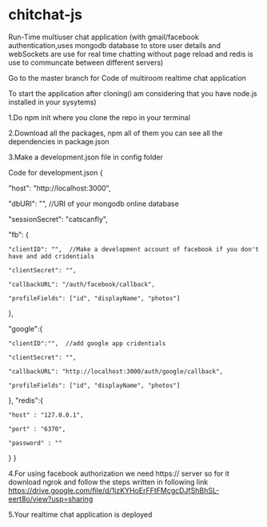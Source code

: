 # chitchat-js
Run-Time multiuser chat application
(with gmail/facebook authentication,uses mongodb database to store user details and webSockets are use for real time chatting without page reload and redis is use to communcate between different servers) 

Go to the master branch for Code of multiroom realtime chat application

To start the application after cloning(i am considering that you have node.js installed in your sysytems)


1.Do npm init where you clone the repo in your terminal

2.Download all the packages, npm all of them you can see all the dependencies in package.json  

3.Make a development.json file in config folder

Code for development.json
{

  "host": "http://localhost:3000",
  
  "dbURI": "",  //URI of your mongodb online database
  
  "sessionSecret": "catscanfly",
  
  "fb": {
    
    "clientID": "",  //Make a development account of facebook if you don't have and add cridentials
    
    "clientSecret": "",
    
    "callbackURL": "/auth/facebook/callback",
    
    "profileFields": ["id", "displayName", "photos"]
  
  },
  
  "google":{
    
    "clientID":"",  //add google app cridentials
    
    "clientSecret": "",
    
    "callbackURL": "http://localhost:3000/auth/google/callback",
    
    "profileFields": ["id", "displayName", "photos"]
  },
  "redis":{
    
    "host" : "127.0.0.1",
    
    "port" : "6370",
    
    "password" : ""

  }
}

4.For using facebook authorization we need https:// server so for it download ngrok and follow the steps written in following link
https://drive.google.com/file/d/1jzKYHoErFFtFMcgcDJfShBhSL-eert8o/view?usp=sharing

5.Your realtime chat application is deployed
